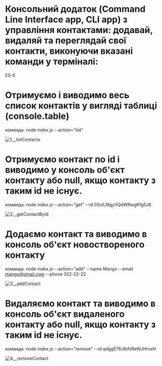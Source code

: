 # Консольний додаток (Command Line Interface app, CLI app) з управління контактами: додавай, видаляй та переглядай свої контакти, виконуючи вказані команди у терміналі:
ES-6

# Отримуємо і виводимо весь список контактів у вигляді таблиці (console.table)
команда: node index.js --action="list"

![1__listContacts](https://github.com/OIgaB/goit-node.js-hw-01-CLI-app/assets/57020231/70b91cfc-9495-4f83-b333-835595d1476e)

# Отримуємо контакт по id і виводимо у консоль об'єкт контакту або null, якщо контакту з таким id не існує.
команда: node index.js --action="get" --id 05olLMgyVQdWRwgKfg5J6

![2__getContactById](https://github.com/OIgaB/goit-node.js-hw-01-CLI-app/assets/57020231/11882e8d-62c6-4e12-a73f-8bccdf49aea1)

# Додаємо контакт та виводимо в консоль об'єкт новоствореного контакту
команда: node index.js --action="add" --name Mango --email mango@gmail.com --phone 322-22-22

![3__addContact](https://github.com/OIgaB/goit-node.js-hw-01-CLI-app/assets/57020231/eab68bdb-15c0-4959-b349-5ef2274168ce)

# Видаляємо контакт та виводимо в консоль об'єкт видаленого контакту або null, якщо контакту з таким id не існує.
команда: node index.js --action="remove" --id qdggE76Jtbfd9eWJHrssH

![4__removeContact](https://github.com/OIgaB/goit-node.js-hw-01-CLI-app/assets/57020231/addb8de2-6c08-42f5-a24c-3f4e46c74e7e)
